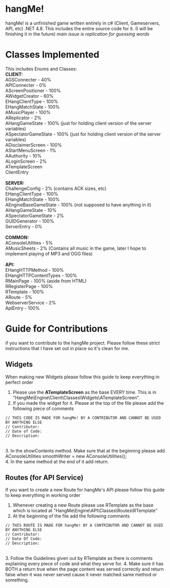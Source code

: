 # hangMe!
hangMe! is a unfinished game written entirely in c# (Client, Gameservers, API, etc) .NET 4.8. This includes the entire source code for it. (I will be finishing it in the future) *main issue is replication for guessing words*

# Classes Implemented
This includes Enums and Classes:<br>
**CLIENT:**<br>
AGSConnecter - 40%<br>
APIConnecter - 0%<br>
AScreenPositioner - 100%<br>
AWidgetCreator - 60%<br>
EHangClientType - 100%<br>
EHangMatchState - 100%<br>
AMusicPlayer - 100%<br>
AReplicator - 2%<br>
AHangGameState - 100% (just for holding client version of the server variables)<br>
ASpectatorGameState - 100% (just for holding client version of the server variables)<br>
ADisclaimerScreen - 100%<br>
AStartMenuScreen - 1%<br>
AAuthority - 10%<br>
ALoginScreen - 2%<br>
ATemplateScreen<br>
ClientEntry<br><br>
**SERVER:**<br>
ChallengeConfig - 2% (contains ACK sizes, etc)<br>
EHangClientType - 100%<br>
EHangMatchState - 100%<br>
AEngineBaseGameState - 100% (not supposed to have anything in it)<br>
AHangGameState - 10%<br>
ASpectatorGameState - 2%<br>
GUIDGenerator - 100%<br>
ServerEntry - 0%<br><br>
**COMMON:**<br>
AConsoleUtilities - 5%<br>
AMusicSheets - 2% (Contains all music in the game, later I hope to implement playing of MP3 and OGG files)<br><br>
**API:**<br>
EHangHTTPMethod - 100%<br>
EHangHTTPContentTypes - 100%<br>
RMainPage - 100% (aside from HTML)<br>
RRegisterPage - 100%<br>
RTemplate - 100%<br>
ARoute - 5%<br>
WebserverService - 2%<br>
ApiEntry - 100%

# Guide for Contributions
if you want to contribute to the hangMe project. Please follow these strict instructions that I have set out in place so it's clean for me.

## Widgets
When making new Widgets please follow this guide to keep everything in perfect order<br>
1. Please use the **ATemplateScreen** as the base EVERY time. This is in "HangMe\Engine\Client\Classes\Widgets\ATemplateScreen".<br>
2. If you made the widget for it. Please at the top of the file please add the following piece of comments<br>
```
// THIS CODE IS MADE FOR hangMe! BY A CONTRIBUTOR AND CANNOT BE USED BY ANYTHING ELSE
// Contributor:
// Date of Code:
// Description:
```
<br>
3. In the showContents method. Make sure that at the beginning please add AConsoleUtilities smoothWriter = new AConsoleUtilities();<br>
4. In the same method at the end of it add return.

## Routes (for API Service)
If you want to create a new Route for hangMe's API please follow this guide to keep everything in working order<br>
1. Whenever creating a new Route please use RTemplate as the base which is located at "HangMe\Engine\API\Classes\Routes\RTemplate"<br>
2. At the beginning of the file add the following comments<br>
```
// THIS ROUTE IS MADE FOR hangMe! BY A CONTRIBUTOR AND CANNOT BE USED BY ANYTHING ELSE
// Contributor:
// Date Of Code:
// Description:
```
<br>
3. Follow the Guidelines given out by RTemplate as there is comments explaining every piece of code and what they serve for.
4. Make sure it has BOTH a return true when the page content was served correctly and return false when it was never served cause it never matched same method or something.
